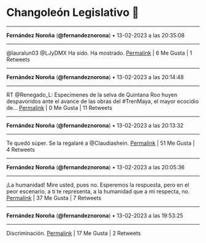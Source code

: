 # Changoleón Legislativo 🙈
*****
**Fernández Noroña** (**@fernandeznorona**) • 13-02-2023 a las 20:35:08
*****
@lauralun03 @LJyDMX Ha sido. Ha mostrado.
[Permalink](https://twitter.com/fernandeznorona/status/1625352919477256193) | 6 Me Gusta | 1 Retweets
*****
**Fernández Noroña** (**@fernandeznorona**) • 13-02-2023 a las 20:14:48
*****
RT @Renegado_L: Especímenes de la selva de Quintana Roo huyen despavoridos ante el avance de las obras del #TrenMaya, el mayor ecocidio de…
[Permalink](https://twitter.com/fernandeznorona/status/1625347804699807744) | 0 Me Gusta | 11 Retweets
*****
**Fernández Noroña** (**@fernandeznorona**) • 13-02-2023 a las 20:13:32
*****
Te quedó súper. Se la regalaré a @Claudiashein.
[Permalink](https://twitter.com/fernandeznorona/status/1625347483114119173) | 51 Me Gusta | 4 Retweets
*****
**Fernández Noroña** (**@fernandeznorona**) • 13-02-2023 a las 20:05:36
*****
¡La humanidad! Mire usted, pues no. Esperemos la respuesta, pero en el peor escenario, a ti te representa, a la humanidad que a mi respecta, no.
[Permalink](https://twitter.com/fernandeznorona/status/1625345487913058304) | 37 Me Gusta | 7 Retweets
*****
**Fernández Noroña** (**@fernandeznorona**) • 13-02-2023 a las 19:53:25
*****
Discriminación.
[Permalink](https://twitter.com/fernandeznorona/status/1625342422145179651) | 17 Me Gusta | 2 Retweets